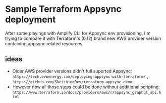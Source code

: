 # Sample Terraform Appsync deployment

After some playings with Amplify CLI for Appsync env provisioning, I'm trying to compare it with Terraform's (0.12) brand new AWS provider version containing appsync related resources.

## ideas

- Older AWS provider versions didn't full suported Appsync: `https://tech.ovoenergy.com/deploying-appsync-with-terraform/` , `https://github.com/SketchingDev/terraform-appsync-demo`
- However now all those steps could be done without additional scripting: `https://www.terraform.io/docs/providers/aws/r/appsync_graphql_api.html`
